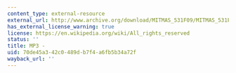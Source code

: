 ```yaml
---
content_type: external-resource
external_url: http://www.archive.org/download/MITMAS_531F09/MITMAS_531F09_lec08_3.mp3
has_external_license_warning: true
license: https://en.wikipedia.org/wiki/All_rights_reserved
status: ''
title: MP3 -
uid: 70de45a3-42c0-489d-b7f4-a6fb5b34a72f
wayback_url: ''
---
```

